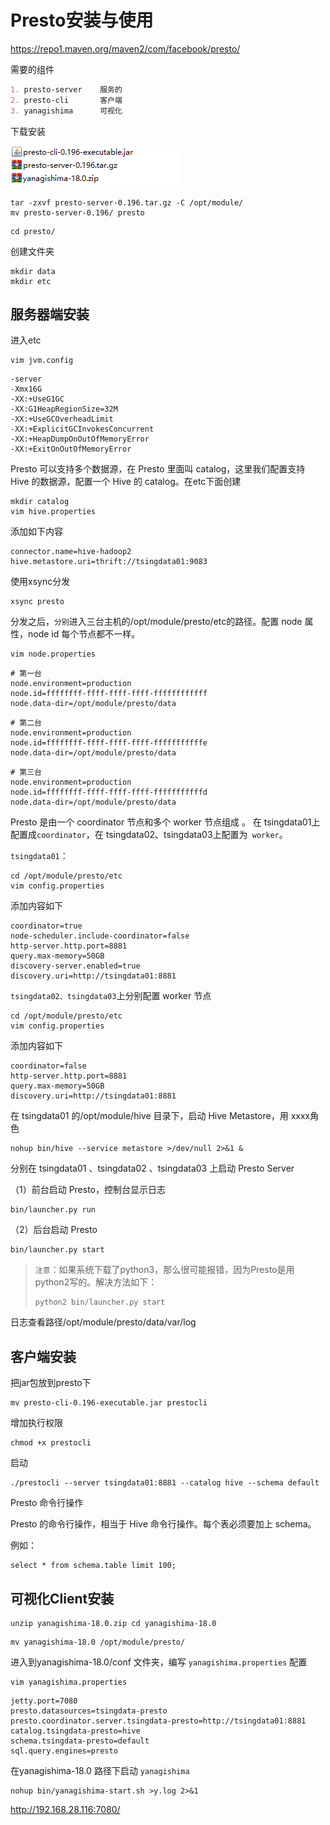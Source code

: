 # Presto安装与使用

https://repo1.maven.org/maven2/com/facebook/presto/

需要的组件

```markdown
1. presto-server	服务的
2. presto-cli		客户端
3. yanagishima		可视化
```

下载安装

![image-20210604162353663](images/image-20210604162353663.png)

```
tar -zxvf presto-server-0.196.tar.gz -C /opt/module/
mv presto-server-0.196/ presto
```



```
cd presto/
```

创建文件夹

```
mkdir data
mkdir etc
```

## 服务器端安装

进入etc

```
vim jvm.config
```

```
-server
-Xmx16G
-XX:+UseG1GC
-XX:G1HeapRegionSize=32M
-XX:+UseGCOverheadLimit
-XX:+ExplicitGCInvokesConcurrent
-XX:+HeapDumpOnOutOfMemoryError
-XX:+ExitOnOutOfMemoryError
```

Presto 可以支持多个数据源，在 Presto 里面叫 catalog，这里我们配置支持 Hive 的数据源，配置一个 Hive 的 catalog。在etc下面创建

```
mkdir catalog
vim hive.properties
```

添加如下内容

```
connector.name=hive-hadoop2
hive.metastore.uri=thrift://tsingdata01:9083
```

使用xsync分发

```
xsync presto
```

分发之后，`分别`进入三台主机的/opt/module/presto/etc的路径。配置 node 属性，node id 每个节点都不一样。

```
vim node.properties
```

```
# 第一台
node.environment=production
node.id=ffffffff-ffff-ffff-ffff-ffffffffffff
node.data-dir=/opt/module/presto/data
```

```
# 第二台
node.environment=production
node.id=ffffffff-ffff-ffff-ffff-fffffffffffe
node.data-dir=/opt/module/presto/data
```

```
# 第三台
node.environment=production
node.id=ffffffff-ffff-ffff-ffff-fffffffffffd
node.data-dir=/opt/module/presto/data
```

Presto 是由一个 coordinator 节点和多个 worker 节点组成 。 在 tsingdata01上配置成`coordinator`，在 tsingdata02、tsingdata03上配置为` worker`。

`tsingdata01`：

```
cd /opt/module/presto/etc
vim config.properties
```

添加内容如下

```
coordinator=true
node-scheduler.include-coordinator=false
http-server.http.port=8881
query.max-memory=50GB
discovery-server.enabled=true
discovery.uri=http://tsingdata01:8881
```

`tsingdata02、tsingdata03`上分别配置 worker 节点

```
cd /opt/module/presto/etc
vim config.properties
```

添加内容如下

```
coordinator=false
http-server.http.port=8881
query.max-memory=50GB
discovery.uri=http://tsingdata01:8881
```

在 tsingdata01 的/opt/module/hive 目录下，启动 Hive Metastore，用 xxxx角色

```
nohup bin/hive --service metastore >/dev/null 2>&1 &
```

分别在 tsingdata01 、tsingdata02 、tsingdata03 上启动 Presto Server

（1）前台启动 Presto，控制台显示日志

```
bin/launcher.py run
```

（2）后台启动 Presto

```
bin/launcher.py start 
```

> `注意`：如果系统下载了python3，那么很可能报错，因为Presto是用python2写的。解决方法如下：
>
> ```
> python2 bin/launcher.py start
> ```

日志查看路径/opt/module/presto/data/var/log

## 客户端安装

把jar包放到presto下

```
mv presto-cli-0.196-executable.jar prestocli
```

增加执行权限

```
chmod +x prestocli
```

启动

```
./prestocli --server tsingdata01:8881 --catalog hive --schema default
```

Presto 命令行操作

Presto 的命令行操作，相当于 Hive 命令行操作。每个表必须要加上 schema。

例如：

```
select * from schema.table limit 100;
```

## 可视化Client安装

```
unzip yanagishima-18.0.zip cd yanagishima-18.0
```



```
mv yanagishima-18.0 /opt/module/presto/
```



进入到yanagishima-18.0/conf 文件夹，编写 `yanagishima.properties` 配置

```
vim yanagishima.properties
```

```
jetty.port=7080
presto.datasources=tsingdata-presto
presto.coordinator.server.tsingdata-presto=http://tsingdata01:8881
catalog.tsingdata-presto=hive
schema.tsingdata-presto=default
sql.query.engines=presto
```

在yanagishima-18.0 路径下启动 `yanagishima`

```
nohup bin/yanagishima-start.sh >y.log 2>&1
```

http://192.168.28.116:7080/